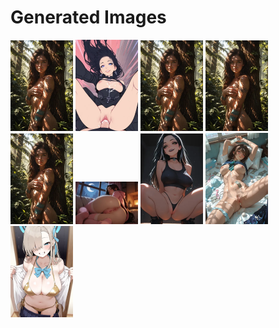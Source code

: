 # Generated Images



<img src="2025_10_08_01_thumb.webp" width="100"/> <img src="2025_10_08_02_thumb.webp" width="100"/> <img src="2025_10_08_03_thumb.webp" width="100"/> <img src="2025_10_08_04_thumb.webp" width="100"/> <img src="2025_10_08_05_thumb.webp" width="100"/> <img src="2025_10_08_06_thumb.webp" width="100"/> <img src="2025_10_08_07_thumb.webp" width="100"/> <img src="2025_10_08_08_thumb.webp" width="100"/> <img src="2025_10_08_09_thumb.webp" width="100"/>